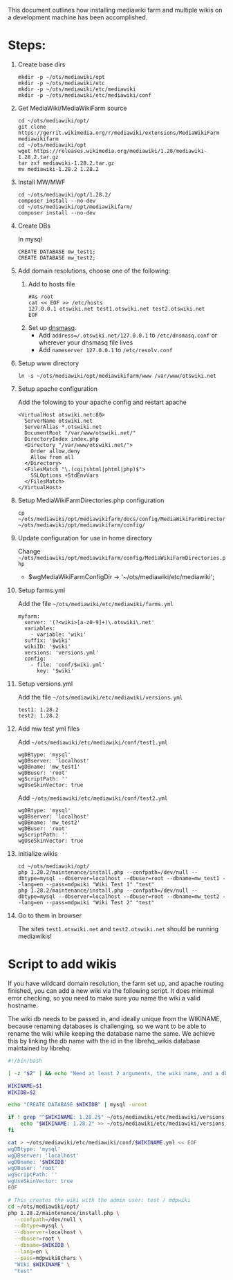 This document outlines how installing mediawiki farm and multiple
wikis on a development machine has been accomplished.

# Steps:

1. Create base dirs

    ```
    mkdir -p ~/ots/mediawiki/opt
    mkdir -p ~/ots/mediawiki/etc
    mkdir -p ~/ots/mediawiki/etc/mediawiki
    mkdir -p ~/ots/mediawiki/etc/mediawiki/conf
    ```

1. Get MediaWiki/MediaWikiFarm source

    ```
    cd ~/ots/mediawiki/opt/
    git clone https://gerrit.wikimedia.org/r/mediawiki/extensions/MediaWikiFarm mediawikifarm
    cd ~/ots/mediawiki/opt
    wget https://releases.wikimedia.org/mediawiki/1.28/mediawiki-1.28.2.tar.gz
    tar zxf mediawiki-1.28.2.tar.gz
    mv mediawiki-1.28.2 1.28.2
    ```

1. Install MW/MWF

    ```
    cd ~/ots/mediawiki/opt/1.28.2/
    composer install --no-dev
    cd ~/ots/mediawiki/opt/mediawikifarm/
    composer install --no-dev
    ```

1. Create DBs

    In mysql
    ```
    CREATE DATABASE mw_test1;
    CREATE DATABASE mw_test2;
    ```

1. Add domain resolutions, choose one of the following:

   1. Add to hosts file
      ```
      #As root
      cat << EOF >> /etc/hosts
      127.0.0.1 otswiki.net test1.otswiki.net test2.otswiki.net
      EOF
      ```
   1. Set up [dnsmasq](http://www.thekelleys.org.uk/dnsmasq/doc.html).
      * Add `address=/.otswiki.net/127.0.0.1` to `/etc/dnsmasq.conf` or wherever
        your dnsmasq file lives
      * Add `nameserver 127.0.0.1` to `/etc/resolv.conf`

1. Setup www directory

   ```
   ln -s ~/ots/mediawiki/opt/mediawikifarm/www /var/www/otswiki.net
   ```

1. Setup apache configuration

   Add the folowing to your apache config and restart apache
   ```
   <VirtualHost otswiki.net:80>
     ServerName otswiki.net
     ServerAlias *.otswiki.net
     DocumentRoot "/var/www/otswiki.net/"
     DirectoryIndex index.php
     <Directory "/var/www/otswiki.net/">
       Order allow,deny
       Allow from all
     </Directory>
     <FilesMatch "\.(cgi|shtml|phtml|php)$">
       SSLOptions +StdEnvVars
     </FilesMatch>
   </VirtualHost>
   ```

1. Setup MediaWikiFarmDirectories.php configuration

    ```
    cp  ~/ots/mediawiki/opt/mediawikifarm/docs/config/MediaWikiFarmDirectories.php ~/ots/mediawiki/opt/mediawikifarm/config/
    ```

1. Update configuration for use in home directory

    Change `~/ots/mediawiki/opt/mediawikifarm/config/MediaWikiFarmDirectories.php`
    * $wgMediaWikiFarmConfigDir -> '~/ots/mediawiki/etc/mediawiki';

1. Setup farms.yml

    Add the file `~/ots/mediawiki/etc/mediawiki/farms.yml`
    ```
    myfarm:
      server: '(?<wiki>[a-z0-9]+)\.otswiki\.net'
      variables:
        - variable: 'wiki'
      suffix: '$wiki'
      wikiID: '$wiki'
      versions: 'versions.yml'
      config:
        - file: 'conf/$wiki.yml'
          key: '$wiki'
    ```
1. Setup versions.yml

    Add the file `~/ots/mediawiki/etc/mediawiki/versions.yml`
    ```
    test1: 1.28.2
    test2: 1.28.2
    ```

1. Add mw test yml files

    Add `~/ots/mediawiki/etc/mediawiki/conf/test1.yml`
    ```
    wgDBtype: 'mysql'
    wgDBserver: 'localhost'
    wgDBname: 'mw_test1'
    wgDBuser: 'root'
    wgScriptPath: ''
    wgUseSkinVector: true
    ```
    Add `~/ots/mediawiki/etc/mediawiki/conf/test2.yml`
    ```
    wgDBtype: 'mysql'
    wgDBserver: 'localhost'
    wgDBname: 'mw_test2'
    wgDBuser: 'root'
    wgScriptPath: ''
    wgUseSkinVector: true
    ```

1. Initialize wikis

    ```
    cd ~/ots/mediawiki/opt/
    php 1.28.2/maintenance/install.php --confpath=/dev/null --dbtype=mysql --dbserver=localhost --dbuser=root --dbname=mw_test1 --lang=en --pass=mdpwiki "Wiki Test 1" "test"
    php 1.28.2/maintenance/install.php --confpath=/dev/null --dbtype=mysql --dbserver=localhost --dbuser=root --dbname=mw_test2 --lang=en --pass=mdpwiki "Wiki Test 2" "test"
    ```

1. Go to them in browser

    The sites `test1.otswiki.net` and `test2.otswiki.net` should be running mediawikis!

# Script to add wikis

If you have wildcard domain resolution, the farm set up, and apache routing
finished, you can add a new wiki via the following script.  It does minimal
error checking, so you need to make sure you name the wiki a valid hostname.

The wiki db needs to be passed in, and ideally unique from the WIKINAME, because
renaming databases is challenging, so we want to be able to rename the wiki while
keeping the database name the same.  We achieve this by linking the db name
with the id in the librehq_wikis database maintained by librehq.

```bash
#!/bin/bash

[ -z "$2" ] && echo "Need at least 2 arguments, the wiki name, and a db id" && exit

WIKINAME=$1
WIKIDB=$2

echo "CREATE DATABASE $WIKIDB" | mysql -uroot

if ! grep "^$WIKINAME: 1.28.2$" ~/ots/mediawiki/etc/mediawiki/versions.yml &> /dev/null ; then
    echo "$WIKINAME: 1.28.2" >> ~/ots/mediawiki/etc/mediawiki/versions.yml
fi

cat > ~/ots/mediawiki/etc/mediawiki/conf/$WIKINAME.yml << EOF
wgDBtype: 'mysql'
wgDBserver: 'localhost'
wgDBname: '$WIKIDB'
wgDBuser: 'root'
wgScriptPath: ''
wgUseSkinVector: true
EOF

# This creates the wiki with the admin user: test / mdpwiki
cd ~/ots/mediawiki/opt/
php 1.28.2/maintenance/install.php \
  --confpath=/dev/null \
  --dbtype=mysql \
  --dbserver=localhost \
  --dbuser=root \
  --dbname=$WIKIDB \
  --lang=en \
  --pass=mdpwiki8chars \
  "Wiki $WIKINAME" \
  "test"
```
